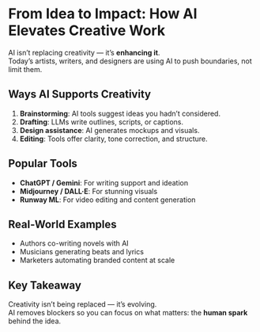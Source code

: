 # From Idea to Impact: How AI Elevates Creative Work

AI isn’t replacing creativity — it’s **enhancing it**.  
Today’s artists, writers, and designers are using AI to push boundaries, not limit them.

## Ways AI Supports Creativity

1. **Brainstorming**: AI tools suggest ideas you hadn’t considered.
2. **Drafting**: LLMs write outlines, scripts, or captions.
3. **Design assistance**: AI generates mockups and visuals.
4. **Editing**: Tools offer clarity, tone correction, and structure.

## Popular Tools

- **ChatGPT / Gemini**: For writing support and ideation
- **Midjourney / DALL·E**: For stunning visuals
- **Runway ML**: For video editing and content generation

## Real-World Examples

- Authors co-writing novels with AI
- Musicians generating beats and lyrics
- Marketers automating branded content at scale

## Key Takeaway

Creativity isn’t being replaced — it’s evolving.  
AI removes blockers so you can focus on what matters: the **human spark** behind the idea.
